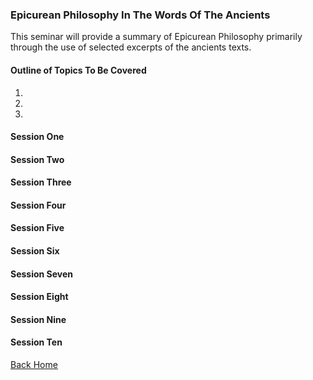 ### Epicurean Philosophy In The Words Of The Ancients

This seminar will provide a summary of Epicurean Philosophy primarily through the use of selected excerpts of the ancients texts.

#### Outline of Topics To Be Covered
1.  
2.   
3.  


#### Session One

#### Session Two

#### Session Three

#### Session Four

#### Session Five

#### Session Six

#### Session Seven

#### Session Eight

#### Session Nine

#### Session Ten


[Back Home](index.md)
